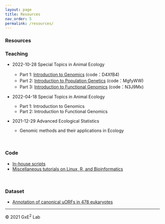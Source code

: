 ```yaml
---
layout: page
title: Resources
nav_order: 5
permalink: /resources/
---
```


### Resources

### Teaching

- 2022-10-28 Special Topics in Animal Ecology
  - Part 1:  [Introduction to Genomics](https://www.jianguoyun.com/p/DfmjMzsQ146cBhiaxOAEIAA)  (code：D4XfB4)
  - Part 2: [Introduction to Population Genetics](https://www.jianguoyun.com/p/DSGotNkQ146cBhifxOAEIAA)  (code：MgfyWW)
  - Part 3: [Introduction to Functional Genomics](https://www.jianguoyun.com/p/Dahi7boQ146cBhilxOAEIAA) (code：N3J9Mx)

- 2022-04-18 Special Topics in Animal Ecology
  - Part 1: Introduction to Genomics
  - Part 2: Introduction to Functional Genomics

- 2021-12-29 Advanced Ecological Statistics
  - Genomic methods and their applications in Ecology


<br/>

### Code

- [In-house scripts](https://github.com/gxelab/scripts)
- [Miscellaneous tutorials on Linux, R, and Bioinformatics](https://gitee.com/mt1022/bioinfo_tutorials)

<br/>

### Dataset

- [Annotation of canonical uORFs in 478 eukaryotes](https://doi.org/10.6084/m9.figshare.9980441.v4)





-----

© 2021 GxE<sup>2</sup> Lab
